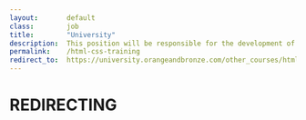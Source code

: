 ```yaml
---
layout:       default
class:        job
title:        "University"
description:  This position will be responsible for the development of design prototypes, site navigation and layout of content for various web projects.
permalink:    /html-css-training
redirect_to:  https://university.orangeandbronze.com/other_courses/html-css/
---
```

<h1>REDIRECTING</h1>